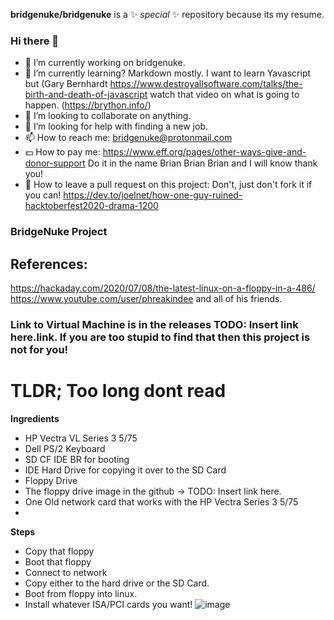 
**bridgenuke/bridgenuke** is a ✨ _special_ ✨ repository because its my resume.

### Hi there 👋

- 🔭 I’m currently working on bridgenuke.
- 🌱 I’m currently learning? Markdown mostly. I want to learn Yavascript but (Gary Bernhardt  https://www.destroyallsoftware.com/talks/the-birth-and-death-of-javascript watch that video on what is going to happen. (https://brython.info/)
- 👯 I’m looking to collaborate on anything.
- 🤔 I’m looking for help with finding a new job.
- 📫 How to reach me: bridgenuke@protonmail.com 
- 💵 How to pay me: https://www.eff.org/pages/other-ways-give-and-donor-support Do it in the name Brian Brian Brian and I will know thank you!
- 🐙 How to leave a pull request on this project: Don't, just don't fork it if you can!  https://dev.to/joelnet/how-one-guy-ruined-hacktoberfest2020-drama-1200


### BridgeNuke Project
## References:
https://hackaday.com/2020/07/08/the-latest-linux-on-a-floppy-in-a-486/
https://www.youtube.com/user/phreakindee and all of his friends.

### Link to Virtual Machine is in the releases TODO: Insert link here.link. If you are too stupid to find that then this project is not for you!

# TLDR; Too long dont read
**Ingredients**
- HP Vectra VL Series 3 5/75 
- Dell PS/2 Keyboard
- SD CF IDE BR for booting
- IDE Hard Drive for copying it over to the SD Card
- Floppy Drive
- The floppy drive image in the github -> TODO: Insert link here. 
- One Old network card that works with the HP Vectra Series 3 5/75
- 
**Steps**
- Copy that floppy
- Boot that floppy
- Connect to network
- Copy either to the hard drive or the SD Card.
- Boot from floppy into linux.
- Install whatever ISA/PCI cards you want!
![image](https://user-images.githubusercontent.com/84703765/119315154-67bcb200-bc2a-11eb-9690-0dedf4acd76d.png)


